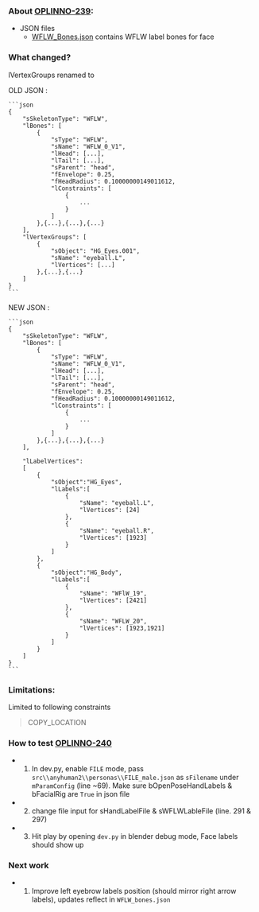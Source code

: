 ### About [OPLINNO-239](https://github.com/mnt1lr/image-render-blender-human/tree/feature/OPLINNO-239---add-WFLW-face-labels):


- JSON files
    - [WFLW_Bones.json](https://github.com/mnt1lr/image-render-blender-human/blob/feature/OPLINNO-240---add-missing-v4-WFLW-eyebrow-labels/src/anyhuman2/labelling/mapping/WFLW_Bones.json) contains WFLW label bones for face

### What changed?

lVertexGroups renamed to 

OLD JSON :

    ```json
    {
        "sSkeletonType": "WFLW",
        "lBones": [
            {
                "sType": "WFLW",
                "sName": "WFLW_0_V1",
                "lHead": [...],
                "lTail": [...],
                "sParent": "head",
                "fEnvelope": 0.25,
                "fHeadRadius": 0.10000000149011612,
                "lConstraints": [
                    {
                        ...
                    }
                ]
            },{...},{...},{...}
        ],
        "lVertexGroups": [
            {
                "sObject": "HG_Eyes.001",
                "sName": "eyeball.L",
                "lVertices": [...]
            },{...},{...}
        ]
    }
    ```
        
NEW JSON :

    ```json
    {
        "sSkeletonType": "WFLW",
        "lBones": [
            {
                "sType": "WFLW",
                "sName": "WFLW_0_V1",
                "lHead": [...],
                "lTail": [...],
                "sParent": "head",
                "fEnvelope": 0.25,
                "fHeadRadius": 0.10000000149011612,
                "lConstraints": [
                    {
                        ...
                    }
                ]
            },{...},{...},{...}
        ],
        
        "lLabelVertices": 
        [
            {
                "sObject":"HG_Eyes",
                "lLabels":[
                    {
                        "sName": "eyeball.L",
                        "lVertices": [24]
                    },
                    {
                        "sName": "eyeball.R",
                        "lVertices": [1923]
                    }
                ]
            },
            {
                "sObject":"HG_Body",
                "lLabels":[
                    {
                        "sName": "WFlW_19",
                        "lVertices": [2421]
                    },
                    {
                        "sName": "WFLW_20",
                        "lVertices": [1923,1921]
                    }
                ]
            }
        ]
    }
    ```

### Limitations:
Limited to following constraints
> COPY_LOCATION


### How to test [OPLINNO-240](https://github.com/mnt1lr/image-render-blender-human/tree/feature/OPLINNO-240---add-missing-v4-WFLW-eyebrow-labels)
- 1. In dev.py, enable `FILE` mode, pass `src\\anyhuman2\\personas\\FILE_male.json` as `sFilename` under `mParamConfig` (line ~69). Make sure bOpenPoseHandLabels & bFacialRig are `True` in json file
- 2. change file input for sHandLabelFile & sWFLWLableFile (line. 291 & 297)
- 3. Hit play by opening `dev.py` in blender debug mode, Face labels should show up


### Next work
- 1. Improve left eyebrow labels position (should mirror right arrow labels), updates reflect in `WFLW_bones.json`

